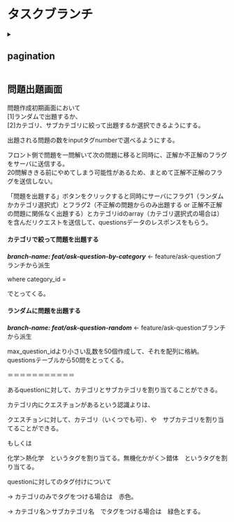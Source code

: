 # タスクブランチ



<details>
<summary><h2>pagination</h2></summary>

priority: high<br>
***branch-name: feature/pagination***

カテゴリをページネーションで表示する。7件。

</details>



## 問題出題画面

問題作成初期画面において<br>
[1]ランダムで出題するか、<br>
[2]カテゴリ、サブカテゴリに絞って出題するか選択できるようにする。


出題される問題の数をinputタグnumberで選べるようにする。
<br>


フロント側で問題を一問解いて次の問題に移ると同時に、正解か不正解のフラグをサーバに送信する。
<br>
20問解ききる前にやめてしまう可能性があるため、まとめて正解不正解のフラグを送信しない。

「問題を出題する」ボタンをクリックすると同時にサーバにフラグ1（ランダムかカテゴリ選択式）とフラグ2（不正解の問題からのみ出題する or 正解不正解の問題に関係なく出題する）とカテゴリidのarray（カテゴリ選択式の場合は）を含んだリクエストを送信して、questionsデータのレスポンスをもらう。

#### カテゴリで絞って問題を出題する
***branch-name: feat/ask-question-by-category***  ← feature/ask-questionブランチから派生

where category_id = 

でとってくる。


#### ランダムに問題を出題する
***branch-name: feat/ask-question-random***  ← feature/ask-questionブランチから派生

max_question_idより小さい乱数を50個作成して、それを配列に格納。
questionsテーブルから50問をとってくる。

＝＝＝＝＝＝＝＝＝＝＝

あるquestionに対して、カテゴリとサブカテゴリを割り当てることができる。

カテゴリ内にクエスチョンがあるという認識よりは、

クエスチョンに対して、カテゴリ（いくつでも可）、や　サブカテゴリを割り当てることができる。

もしくは

化学＞熱化学　というタグを割り当てる。無機化かがく＞錯体　というタグを割り当てる。



questionに対してのタグ付けについて

→ カテゴリのみでタグをつける場合は　赤色。

→ カテゴリ名＞サブカテゴリ名　でタグをつける場合は　緑色とする。






